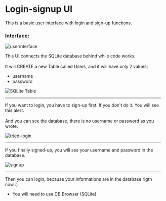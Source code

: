 # Login-signup UI
This is a basic user interface with login and sign-up functions.

### Interface:

![userinterface](https://user-images.githubusercontent.com/118076077/211362932-eda12236-734a-413c-8ebe-8162a5c87b7d.png)

This UI connects the SQLite database behind while code works.<br><br>
It will CREATE a new Table called Users, and it will have only 2 values;
- username
- password

![SQLite Table](https://user-images.githubusercontent.com/118076077/211363664-be0d37d8-95c1-43f1-b3ff-4c1bf954aa0f.png)
___
If you want to login, you have to sign-up first. If you don't do it. You will see this alert.<br><br>And you can see the database, there is no username or password as you wrote.

![tried-login](https://user-images.githubusercontent.com/118076077/211366533-90cd738b-ff19-4980-9b75-353997c0da51.png)
___
If you finally signed-up, you will see your username and password in the database.

![signup](https://user-images.githubusercontent.com/118076077/211367732-36653aa4-54e8-42a0-904f-43162e2ccdea.png)
___
Then you can login, because your informations are in the database rigth now :)<br>

- You will need to use DB Browser (SQLite)
